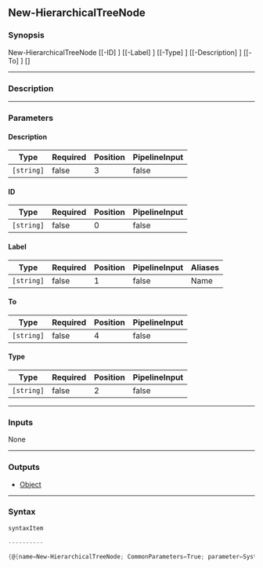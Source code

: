 New-HierarchicalTreeNode
------------------------

### Synopsis

New-HierarchicalTreeNode [[-ID] <string>] [[-Label] <string>] [[-Type] <string>] [[-Description] <string>] [[-To] <string>] [<CommonParameters>]

---

### Description

---

### Parameters
#### **Description**

|Type      |Required|Position|PipelineInput|
|----------|--------|--------|-------------|
|`[string]`|false   |3       |false        |

#### **ID**

|Type      |Required|Position|PipelineInput|
|----------|--------|--------|-------------|
|`[string]`|false   |0       |false        |

#### **Label**

|Type      |Required|Position|PipelineInput|Aliases|
|----------|--------|--------|-------------|-------|
|`[string]`|false   |1       |false        |Name   |

#### **To**

|Type      |Required|Position|PipelineInput|
|----------|--------|--------|-------------|
|`[string]`|false   |4       |false        |

#### **Type**

|Type      |Required|Position|PipelineInput|
|----------|--------|--------|-------------|
|`[string]`|false   |2       |false        |

---

### Inputs
None

---

### Outputs
* [Object](https://learn.microsoft.com/en-us/dotnet/api/System.Object)

---

### Syntax
```PowerShell
syntaxItem
```
```PowerShell
----------
```
```PowerShell
{@{name=New-HierarchicalTreeNode; CommonParameters=True; parameter=System.Object[]}}
```
